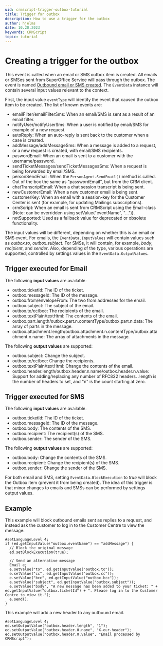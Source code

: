 ```yaml
---
uid: crmscript-trigger-outbox-tutorial
title: Trigger for outbox
description: How to use a trigger for the outbox
author: hjelms
date: 10.20.2023
keywords: CRMScript
topic: tutorial
---
```


<!-- markdownlint-disable-file MD044 -->
# Creating a trigger for the outbox

This event is called when an email or SMS outbox item is created. All emails or SMSes sent from SuperOffice Service will pass through the outbox. The event is named [Outbound email or SMS created][1]. The `EventData` instance will contain several input values relevant to the context.

First, the input value `eventType` will identify the event that caused the outbox item to be created. The list of known events are:

* emailFilter/emailFilterSms: When an email/SMS is sent as a result of an email filter.
* notifyUser/notifyUserSms: When a user is notified by email/SMS for example of a new request.
* autoReply: When an auto-reply is sent back to the customer when a case is created.
* addMessage/addMessageSms: When a message is added to a request, or a new request is created, with email/SMS recipients.
* paswordEmail: When an email is sent to a customer with the username/password.
* sendTicketMessages/sendTicketMessagesSms: When a request is being forwarded by email/SMS.
* personSendEmail: When the `PersonAgent.SendEmail()` method is called. Out of the box the same as "passwordEmail", but from the CRM client.
* chatTranscriptEmail: When a chat session transcript is being sent.
* newCustomerEmail: When a new customer email is being sent.
* customerKey: When an email with a session-key for the Customer Center is sent (for example, for updating Mailings subscriptions).
* crmScript: When an email is sent from CRMScript using the Email-class (Note: can be overridden using setValue("eventName", "...")).
* notSupported: Used as a fallback value for deprecated or obsolete functionality.

The input values will be different, depending on whether this is an email or SMS event. For emails, the `EventData.InputValues` will contain values such as *outbox.to*, *outbox.subject*. For SMSs, it will contain, for example, *body*, *recipient*, and *sender*. Also, depending of the type, various operations are supported, controlled by settings values in the `EventData.OutputValues`.

## Trigger executed for Email

The following **input values** are available:

* outbox.ticketId: The ID of the ticket.
* outbox.messageId: The ID of the message.
* outbox.from/envelopeFrom: The two from addresses for the email.
* outbox.subject: The subject of the email.
* outbox.to/cc/bcc: The recipients of the email.
* outbox.textPlain/textHtml: The contents of the email.
* outbox.part.length/outbox.part.n.contentType/outbox.part.n.data: The array of parts in the message.
* outbox.attachment.length/outbox.attachment.n.contentType/outbox.attachment.n.name: The array of attachments in the message.

The following **output values** are supported:

* outbox.subject: Change the subject.
* outbox.to/cc/bcc: Change the recipients.
* outbox.textPlain/textHtml: Change the contents of the email.
* outbox.header.length/outbox.header.n.name/outbox.header.n.value: Support for adding/replacing any number of RFC822 headers. .length is the number of headers to set, and "n" is the count starting at zero.

## Trigger executed for SMS

The following **input values** are available:

* outbox.ticketId: The ID of the ticket.
* outbox.messageId: The ID of the message.
* outbox.body: The contents of the SMS.
* outbox.recipient: The recipient(s) of the SMS.
* outbox.sender: The sender of the SMS.

The following **output values** are supported:

* outbox.body: Change the contents of the SMS.
* outbox.recipient: Change the recipient(s) of the SMS.
* outbox.sender: Change the sender of the SMS.

For both email and SMS, setting `EventData.BlockExecution` to *true* will block the Outbox item (prevent it from being created). The idea of this trigger is that minor changes to emails and SMSs can be performed by settings output values.

## Example

This example will block outbound emails sent as replies to a request, and instead ask the customer to log in to the Customer Centre to view the message.

```crmscript
#setLanguageLevel 4;
if (ed.getInputValue("outbox.eventName") == "addMessage") {
  // Block the original message
  ed.setBlockExecution(true); 

  // Send an alternative message
  Email e;
  e.setValue("to", ed.getInputValue("outbox.to"));
  e.setValue("cc", ed.getInputValue("outbox.cc"));
  e.setValue("bcc", ed.getInputValue("outbox.bcc"));
  e.setValue("subject", ed.getInputValue("outbox.subject"));
  e.setValue("body", "A new message has been added to your ticket: " + ed.getInputValue("outbox.ticketId") + ". Please log in to the Customer Centre to view it.");
  e.send();  
}
```

This example will add a new header to any outbound email.

```crmscript
#setLanguageLevel 4;
ed.setOutputValue("outbox.header.length", "1");
ed.setOutputValue("outbox.header.0.name", "X-our-header");
ed.setOutputValue("outbox.header.0.value", "Email processed by CRMScript");
```

<!-- Referenced links -->
[1]: <xref:CRMSCript.Event.Trigger.OutboxItemCreated>
